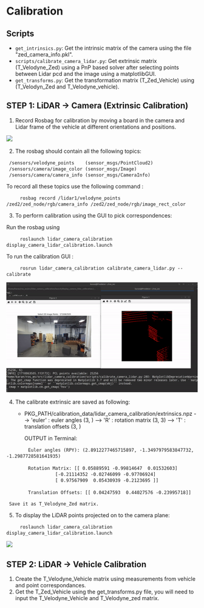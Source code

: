 # Calibration
## Scripts
- `get_intrinsics.py`: Get the intrinsic matrix of the camera using the file "zed_camera_info.pkl".
- `scripts/calibrate_camera_lidar.py`: Get extrinsic matrix (T_Velodyne_Zed) using a PnP based solver after selecting points between Lidar pcd and the image using a matplotlibGUI.   
- `get_transforms.py`: Get the transformation matrix (T_Zed_Vehicle) using (T_Velodyn_Zed and T_Velodyne_vehicle).


## STEP 1: LiDAR -> Camera (Extrinsic Calibration)
1) Record Rosbag for calibration by moving a board in the camera and Lidar frame of the vehicle at different orientations and positions.

![](assets/calib.gif)



2) The rosbag should contain all the following topics:
```
 /sensors/velodyne_points    (sensor_msgs/PointCloud2)
 /sensors/camera/image_color (sensor_msgs/Image) 
 /sensors/camera/camera_info (sensor_msgs/CameraInfo)
```
   
To record all these topics use the following command :

         rosbag record /lidar1/velodyne_points  /zed2/zed_node/rgb/camera_info /zed2/zed_node/rgb/image_rect_color

3) To perform calibration using the GUI to pick correspondences:

Run the rosbag using
```
     roslaunch lidar_camera_calibration display_camera_lidar_calibration.launch
```
To run the calibration GUI :
```
     rosrun lidar_camera_calibration calibrate_camera_lidar.py --calibrate
```


![](assets/gui.gif)


4)  The calibrate extrinsic are saved as following:
    - PKG_PATH/calibration_data/lidar_camera_calibration/extrinsics.npz
    --> 'euler' : euler angles (3, )
    --> 'R'     : rotation matrix (3, 3)
    --> 'T'     : translation offsets (3, )

         OUTPUT in Terminal:
      
 ```
         Euler angles (RPY): (2.8912277465715897, -1.3497979583847732, -1.2987728581641935)

         Rotation Matrix: [[ 0.05889591 -0.99814647  0.01532603]
                   [-0.21114352 -0.02746099 -0.97706924]
                   [ 0.97567909  0.05430939 -0.2123695 ]]

         Translation Offsets: [[ 0.04247593  0.44027576 -0.23995718]]
 ```
                
     Save it as T_Velodyne_Zed matrix.


5) To display the LiDAR points projected on to the camera plane:
```
     roslaunch lidar_camera_calibration display_camera_lidar_calibration.launch
```
![](assets/output.gif)
## STEP 2: LiDAR -> Vehicle Calibration

1) Create the T_Velodyne_Vehicle matrix using measurements from vehicle and point correspondances.
2) Get the T_Zed_Vehicle using the get_transforms.py file, you will need to input the T_Velodyne_Vehicle and T_Velodyne_zed matrix.

